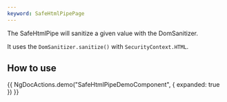 ```yaml
---
keyword: SafeHtmlPipePage
---
```


The SafeHtmlPipe will sanitize a given value with the DomSanitizer.

It uses the `DomSanitizer.sanitize()` with `SecurityContext.HTML`.

## How to use

{{ NgDocActions.demo("SafeHtmlPipeDemoComponent", { expanded: true }) }}
